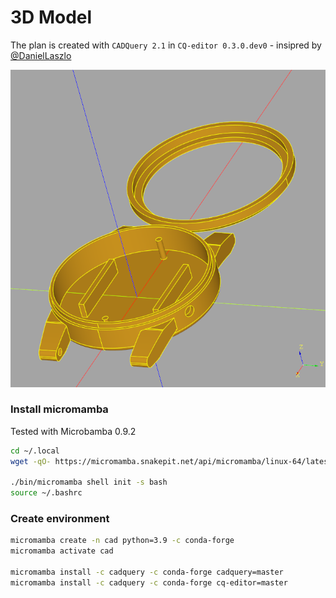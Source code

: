 
# 3D Model
The plan is created with `CADQuery 2.1` in `CQ-editor 0.3.0.dev0` - insipred by [@DanielLaszlo](https://github.com/DanielLaszlo)

![screenshot.png](screenshot.png)
### Install micromamba
Tested with Microbamba 0.9.2
```Bash
cd ~/.local
wget -qO- https://micromamba.snakepit.net/api/micromamba/linux-64/latest | tar -xvj bin/micromamba

./bin/micromamba shell init -s bash
source ~/.bashrc
```
### Create environment
```bash
micromamba create -n cad python=3.9 -c conda-forge
micromamba activate cad

micromamba install -c cadquery -c conda-forge cadquery=master
micromamba install -c cadquery -c conda-forge cq-editor=master
```

